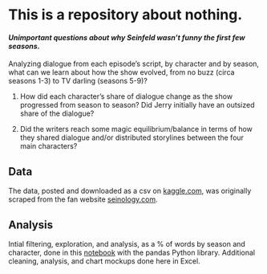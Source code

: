 # This is a repository about nothing.

#### *Unimportant questions about why Seinfeld wasn’t funny the first few seasons.*

Analyzing dialogue from each episode’s script, by character and by season, what can we learn about how the show evolved, from no buzz (circa seasons 1-3) to TV darling (seasons 5-9)?    

1.	How did each character’s share of dialogue change as the show progressed from season to season?  Did Jerry initially have an outsized share of the dialogue?  

2.	Did the writers reach some magic equilibrium/balance in terms of how they shared dialogue and/or distributed storylines between the four main characters?     

## Data
The data, posted and downloaded as a csv on [kaggle.com](https://www.kaggle.com/datasets/thec03u5/seinfeld-chronicles), was originally scraped from the fan website [seinology.com](http://www.seinology.com/). 

## Analysis
Intial filtering, exploration, and analysis, as a % of words by season and character, done in this [notebook](https://github.com/atd124/Did-you-ever-notice/blob/main/analysis/Seinfeld%20Script%20Analysis.ipynb) with the pandas Python library.  Additional cleaning, analysis, and chart mockups done here in Excel.

